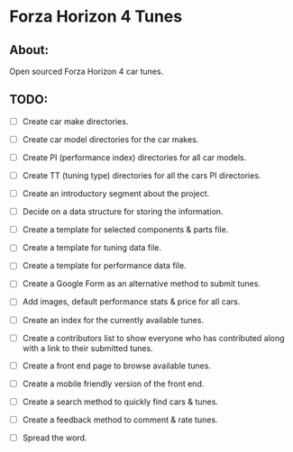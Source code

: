 # Forza Horizon 4 Tunes

## About:

Open sourced Forza Horizon 4 car tunes.

## TODO:

- [ ] Create car make directories.
- [ ] Create car model directories for the car makes.
- [ ] Create PI (performance index) directories for all car models.
- [ ] Create TT (tuning type) directories for all the cars PI directories.
- [ ] Create an introductory segment about the project.
- [ ] Decide on a data structure for storing the information.
- [ ] Create a template for selected components & parts file.
- [ ] Create a template for tuning data file.
- [ ] Create a template for performance data file.
- [ ] Create a Google Form as an alternative method to submit tunes.
- [ ] Add images, default performance stats & price for all cars.
- [ ] Create an index for the currently available tunes.
- [ ] Create a contributors list to show everyone who has contributed along with a link to their submitted tunes.
- [ ] Create a front end page to browse available tunes.
- [ ] Create a mobile friendly version of the front end.
- [ ] Create a search method to quickly find cars & tunes.
- [ ] Create a feedback method to comment & rate tunes.
- [ ] Spread the word.

